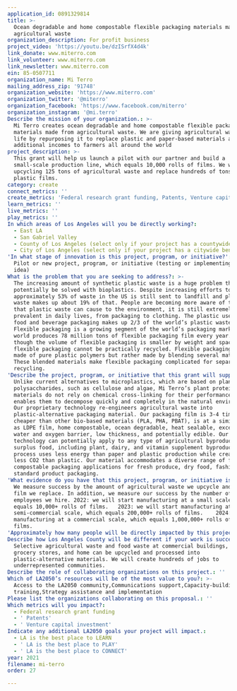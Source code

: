 ```yaml
---
application_id: 0891329814
title: >-
  Ocean degradable and home compostable flexible packaging materials made from
  agricultural waste
organization_description: For profit business
project_video: 'https://youtu.be/dzISrfX4d4k'
link_donate: www.miterro.com
link_volunteer: www.miterro.com
link_newsletter: www.miterro.com
ein: 85-0507711
organization_name: Mi Terro
mailing_address_zip: '91748'
organization_website: 'https://www.miterro.com'
organization_twitter: '@miterro'
organization_facebook: 'https://www.facebook.com/miterro'
organization_instagram: '@mi.terro'
Describe the mission of your organization.: >-
  Mi Terro creates ocean degradable and home compostable flexible packaging
  materials made from agricultural waste. We are giving agricultural waste a new
  life by repurposing it to replace plastic and paper-based materials and giving
  additional incomes to farmers all around the world
project_description: >-
  This grant will help us launch a pilot with our partner and build a
  small-scale production line, which equals 10,000 rolls of films. We will be
  upcycling 125 tons of agricultural waste and replace hundreds of tons of
  plastic films.
category: create
connect_metrics: ''
create_metrics: 'Federal research grant funding, Patents, Venture capital investment'
learn_metrics: ''
live_metrics: ''
play_metrics: ''
In which areas of Los Angeles will you be directly working?:
  - East LA
  - San Gabriel Valley
  - County of Los Angeles (select only if your project has a countywide benefit)
  - City of Los Angeles (select only if your project has a citywide benefit)
'In what stage of innovation is this project, program, or initiative?': >-
  Pilot or new project, program, or initiative (testing or implementing a new
  idea)
What is the problem that you are seeking to address?: >-
  The increasing amount of synthetic plastic waste is a huge problem that could
  potentially be solved with bioplastics. Despite increasing efforts to recycle,
  approximately 53% of waste in the US is still sent to landfill and plastic
  waste makes up about 19% of that. People are becoming more aware of the damage
  that plastic waste can cause to the environment, it is still extremely
  prevalent in daily lives, from packaging to clothing. The plastic used for
  food and beverage packaging makes up 2/3 of the world’s plastic waste.
  Flexible packaging is a growing segment of the world’s packaging market. The
  world produces 78 million tons of flexible packaging film every year. Even
  though the volume of flexible packaging is smaller by weight and space, most
  flexible packaging cannot be practically recycled. Flexible packaging isn’t
  made of pure plastic polymers but rather made by blending several materials.
  These blended materials make flexible packaging complicated for separation and
  recycling. 
'Describe the project, program, or initiative that this grant will support to address the problem identified.': >-
  Unlike current alternatives to microplastics, which are based on plant
  polysaccharides, such as cellulose and algae, Mi Terro’s plant protein
  materials do not rely on chemical cross-linking for their performance. This
  enables them to decompose quickly and completely in the natural environment.
  Our proprietary technology re-engineers agricultural waste into
  plastic-alternative packaging material. Our packaging film is 3-4 times
  cheaper than other bio-based materials (PLA, PHA, PBAT), is at a similar price
  as LDPE film, home compostable, ocean degradable, heat sealable, excellent
  water and oxygen barrier, low thickness, and potentially edible. Our
  technology can potentially apply to any type of agricultural byproducts and
  surplus food, including plant, dairy, and vitamin supplement byproducts. Our
  process uses less energy than paper and plastic production while creating 90%
  less CO2 than plastic. Our material accommodates a diverse range of fully
  compostable packaging applications for fresh produce, dry food, fashion, and
  standard product packaging.
'What evidence do you have that this project, program, or initiative is or will be successful, and how will you define and measure success?': >-
  We measure success by the amount of agricultural waste we upcycle and plastic
  film we replace. In addition, we measure our success by the number of
  employees we hire. 2022: we will start manufacturing at a small scale, which
  equals 10,000+ rolls of films.   2023: we will start manufacturing at a
  semi-commercial scale, which equals 200,000+ rolls of films.    2024: we start
  manufacturing at a commercial scale, which equals 1,000,000+ rolls of
  films.   
'Approximately how many people will be directly impacted by this project, program, or initiative?': '4'
Describe how Los Angeles County will be different if your work is successful.: >-
  Selective agricultural waste and food waste at commercial buildings, schools,
  grocery stores, and home can be upcycled and processed into
  plastic-alternative materials. We will create hundreds of jobs to
  underrepresented communities.
Describe the role of collaborating organizations on this project.: ''
Which of LA2050’s resources will be of the most value to you?: >-
  Access to the LA2050 community,Communications support,Capacity-building and
  training,Strategy assistance and implementation
Please list the organizations collaborating on this proposal.: ''
Which metrics will you impact?:
  - Federal research grant funding
  - ' Patents'
  - ' Venture capital investment'
Indicate any additional LA2050 goals your project will impact.:
  - LA is the best place to LEARN
  - ' LA is the best place to PLAY'
  - ' LA is the best place to CONNECT'
year: 2021
filename: mi-terro
order: 27

---
```

